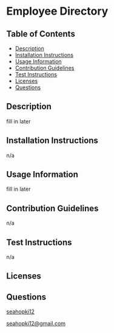 # Employee Directory
## Table of Contents

* [Description](#description)
* [Installation Instructions](#installation-instructions)
* [Usage Information](#usage-information)
* [Contribution Guidelines](#contribution-guidelines)
* [Test Instructions](#test-instructions)
* [Licenses](#licenses)
* [Questions](#questions)
## Description
fill in later
## Installation Instructions
n/a
## Usage Information
fill in later
## Contribution Guidelines
n/a
## Test Instructions
n/a
## Licenses

## Questions
[seahopki12](https://github.com/seahopki12)

<seahopki12@gmail.com>